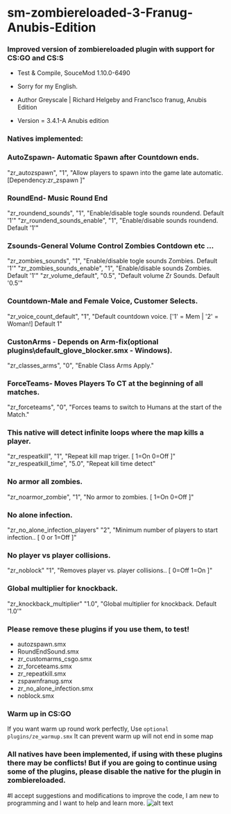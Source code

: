# sm-zombiereloaded-3-Franug-Anubis-Edition
### Improved version of zombiereloaded plugin with support for CS:GO and CS:S
 
* Test & Compile, SouceMod 1.10.0-6490
* Sorry for my English.

* Author Greyscale | Richard Helgeby and Franc1sco franug, Anubis Edition
* Version = 3.4.1-A Anubis edition

### Natives implemented:

### AutoZspawn- Automatic Spawn after Countdown ends.
"zr_autozspawn",					  "1",		"Allow players to spawn into the game late automatic.[Dependency:zr_zspawn ]"

### RoundEnd- Music Round End
"zr_roundend_sounds",	 "1",	"Enable/disable togle sounds roundend. Default '1'"
"zr_roundend_sounds_enable",	 "1",	"Enable/disable sounds roundend. Default '1'"

### Zsounds-General Volume Control Zombies Contdown etc ...
"zr_zombies_sounds",	 "1",	"Enable/disable togle sounds Zombies. Default '1'"
"zr_zombies_sounds_enable",	 "1",	"Enable/disable sounds Zombies. Default '1'"
"zr_volume_default",			 "0.5",	"Default volume Zr Sounds. Default '0.5'"

### Countdown-Male and Female Voice, Customer Selects.
"zr_voice_count_default",			 "1",	"Default countdown voice. ['1' = Mem  | '2' = Woman!] Default 1"

### CustonArms - Depends on Arm-fix(optional plugins\default_glove_blocker.smx - Windows).
"zr_classes_arms",	 "0",			"Enable Class Arms Apply."

### ForceTeams- Moves Players To CT at the beginning of all matches.
"zr_forceteams",		"0",			"Forces teams to switch to Humans at the start of the Match."

### This native will detect infinite loops where the map kills a player.
"zr_respeatkill",		"1",			"Repeat kill map triger. [ 1=On 0=Off ]"
"zr_respeatkill_time",		"5.0",			"Repeat kill time detect"

### No armor all zombies.
"zr_noarmor_zombie",		"1",			"No armor to zombies. [ 1=On 0=Off ]"

### No alone infection.
"zr_no_alone_infection_players"		"2",			"Minimum number of players to start infection.. [ 0 or 1=Off ]"

### No player vs player collisions.
"zr_noblock"		"1",			"Removes player vs. player collisions.. [ 0=Off 1=On ]"

### Global multiplier for knockback.
"zr_knockback_multiplier"		"1.0",			"Global multiplier for knockback. Default '1.0'"

### Please remove these plugins if you use them, to test!

* autozspawn.smx
* RoundEndSound.smx
* zr_customarms_csgo.smx
* zr_forceteams.smx
* zr_repeatkill.smx
* zspawnfranug.smx
* zr_no_alone_infection.smx
* noblock.smx

### Warm up in CS:GO
If you want warm up round work perfectly, Use `optional plugins/ze_warmup.smx`
It can prevent warm up will not end in some map

### All natives have been implemented, if using with these plugins there may be conflicts! But if you are going to continue using some of the plugins, please disable the native for the plugin in zombiereloaded.

#I accept suggestions and modifications to improve the code, I am new to programming and I want to help and learn more.
![alt text](https://i.ibb.co/fSYqhHT/20201113222029-1.jpg)
